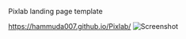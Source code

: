 Pixlab landing page template

https://hammuda007.github.io/Pixlab/
![Screenshot](https://github.com/Hammuda007/Pixlab-landing-page-template/blob/main/screencapture-file-C-Users-sheak-OneDrive-Desktop-1-my-project-index-html-2022-10-19-15_07_13.png)

